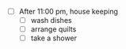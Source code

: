 -	[ ] After 11:00 pm, house keeping
	-	[ ] wash dishes
	-	[ ] arrange quilts
	-	[ ] take a shower
	 
<!--stackedit_data:
eyJoaXN0b3J5IjpbMjE3OTc1NjM5XX0=
-->